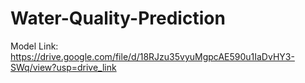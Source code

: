 # Water-Quality-Prediction

Model Link:  https://drive.google.com/file/d/18RJzu35vyuMgpcAE590u1IaDvHY3-SWq/view?usp=drive_link
